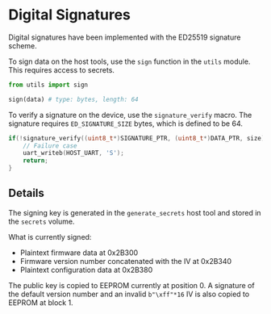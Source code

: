 # Digital Signatures

Digital signatures have been implemented with the ED25519 signature scheme.

To sign data on the host tools, use the `sign` function in the `utils` module. This requires access to secrets.

```python
from utils import sign

sign(data) # type: bytes, length: 64
```

To verify a signature on the device, use the `signature_verify` macro. The signature requires `ED_SIGNATURE_SIZE` bytes, which is defined to be 64.

```c
if(!signature_verify((uint8_t*)SIGNATURE_PTR, (uint8_t*)DATA_PTR, size)) {
    // Failure case
    uart_writeb(HOST_UART, 'S');
    return;
}
```

## Details

The signing key is generated in the `generate_secrets` host tool and stored in the `secrets` volume.

What is currently signed:
- Plaintext firmware data at 0x2B300
- Firmware version number concatenated with the IV at 0x2B340
- Plaintext configuration data at 0x2B380

The public key is copied to EEPROM currently at position 0. A signature of the default version number and an invalid `b"\xff"*16` IV is also copied to EEPROM at block 1.
